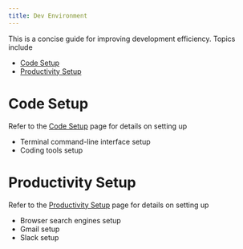 ```yaml
---
title: Dev Environment
---
```


This is a concise guide for improving development efficiency. Topics include
* [Code Setup](code_setup.md)
* [Productivity Setup](productivity_setup.md)

# Code Setup

Refer to the [Code Setup](code_setup.md) page for details on setting up
* Terminal command-line interface setup
* Coding tools setup

# Productivity Setup

Refer to the [Productivity Setup](productivity_setup.md) page for details on setting up
* Browser search engines setup
* Gmail setup
* Slack setup
